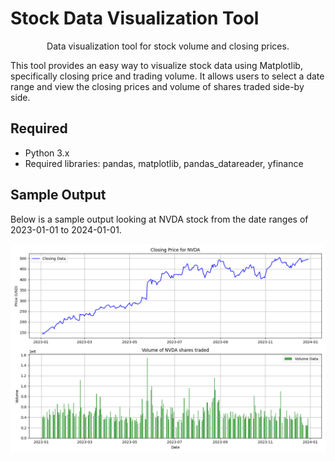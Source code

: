 # Stock Data Visualization Tool

<div align="center">

Data visualization tool for stock volume and closing prices. 

</div>


This tool provides an easy way to visualize stock data using Matplotlib, specifically closing price and trading volume. It allows users to select a date range and view the closing prices and volume of shares traded side-by side.

## Required
- Python 3.x
- Required libraries: pandas, matplotlib, pandas_datareader, yfinance

## Sample Output 
Below is a sample output looking at NVDA stock from the date ranges of 2023-01-01 to 2024-01-01.

![image](Figure_1.png)
